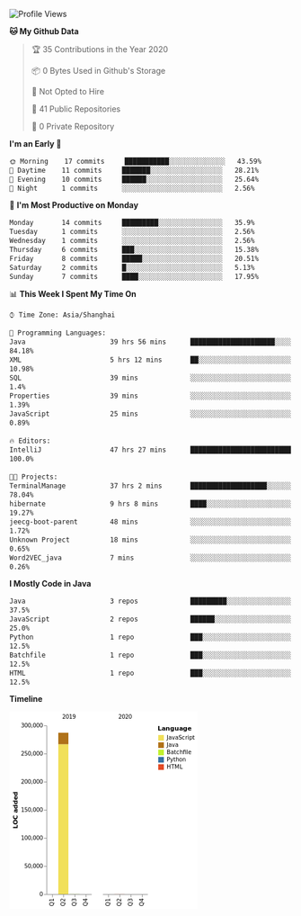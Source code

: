<!--START_SECTION:waka-->
![Profile Views](http://img.shields.io/badge/Profile%20Views-0-blue)

**🐱 My Github Data** 

> 🏆 35 Contributions in the Year 2020
 > 
> 📦 0 Bytes Used in Github's Storage 
 > 
> 🚫 Not Opted to Hire
 > 
> 📜 41 Public Repositories
 > 
> 🔑 0 Private Repository 
 > 
**I'm an Early 🐤** 

```text
🌞 Morning    17 commits     ███████████░░░░░░░░░░░░░░   43.59% 
🌆 Daytime    11 commits     ███████░░░░░░░░░░░░░░░░░░   28.21% 
🌃 Evening    10 commits     ██████░░░░░░░░░░░░░░░░░░░   25.64% 
🌙 Night      1 commits      ░░░░░░░░░░░░░░░░░░░░░░░░░   2.56%

```
📅 **I'm Most Productive on Monday** 

```text
Monday       14 commits     █████████░░░░░░░░░░░░░░░░   35.9% 
Tuesday      1 commits      ░░░░░░░░░░░░░░░░░░░░░░░░░   2.56% 
Wednesday    1 commits      ░░░░░░░░░░░░░░░░░░░░░░░░░   2.56% 
Thursday     6 commits      ███░░░░░░░░░░░░░░░░░░░░░░   15.38% 
Friday       8 commits      █████░░░░░░░░░░░░░░░░░░░░   20.51% 
Saturday     2 commits      █░░░░░░░░░░░░░░░░░░░░░░░░   5.13% 
Sunday       7 commits      ████░░░░░░░░░░░░░░░░░░░░░   17.95%

```


📊 **This Week I Spent My Time On** 

```text
⌚︎ Time Zone: Asia/Shanghai

💬 Programming Languages: 
Java                     39 hrs 56 mins      █████████████████████░░░░   84.18% 
XML                      5 hrs 12 mins       ██░░░░░░░░░░░░░░░░░░░░░░░   10.98% 
SQL                      39 mins             ░░░░░░░░░░░░░░░░░░░░░░░░░   1.4% 
Properties               39 mins             ░░░░░░░░░░░░░░░░░░░░░░░░░   1.39% 
JavaScript               25 mins             ░░░░░░░░░░░░░░░░░░░░░░░░░   0.89%

🔥 Editors: 
IntelliJ                 47 hrs 27 mins      █████████████████████████   100.0%

🐱‍💻 Projects: 
TerminalManage           37 hrs 2 mins       ███████████████████░░░░░░   78.04% 
hibernate                9 hrs 8 mins        ████░░░░░░░░░░░░░░░░░░░░░   19.27% 
jeecg-boot-parent        48 mins             ░░░░░░░░░░░░░░░░░░░░░░░░░   1.72% 
Unknown Project          18 mins             ░░░░░░░░░░░░░░░░░░░░░░░░░   0.65% 
Word2VEC_java            7 mins              ░░░░░░░░░░░░░░░░░░░░░░░░░   0.26%

```

**I Mostly Code in Java** 

```text
Java                     3 repos             █████████░░░░░░░░░░░░░░░░   37.5% 
JavaScript               2 repos             ██████░░░░░░░░░░░░░░░░░░░   25.0% 
Python                   1 repo              ███░░░░░░░░░░░░░░░░░░░░░░   12.5% 
Batchfile                1 repo              ███░░░░░░░░░░░░░░░░░░░░░░   12.5% 
HTML                     1 repo              ███░░░░░░░░░░░░░░░░░░░░░░   12.5%

```


**Timeline**

![Chart not found](https://github.com/2720851545/2720851545/blob/master/charts/bar_graph.png) 


<!--END_SECTION:waka-->

